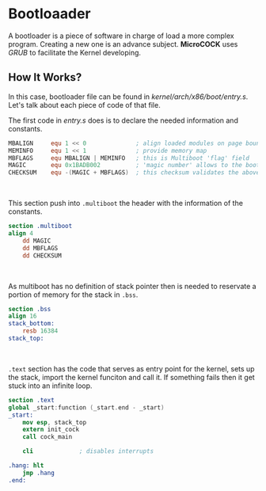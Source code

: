 # Bootloaader

A bootloader is a piece of software in charge of load a more complex program. Creating a new one is an advance subject. **MicroCOCK** uses *GRUB* to facilitate the Kernel developing.

## How It Works?
In this case, bootloader file can be found in *kernel/arch/x86/boot/entry.s*. Let's talk about each piece of code of that file.

The first code in *entry.s* does is to declare the needed information and constants.
~~~ nasm
MBALIGN     equ 1 << 0              ; align loaded modules on page boundaries
MEMINFO     equ 1 << 1              ; provide memory map
MBFLAGS     equ MBALIGN | MEMINFO   ; this is Multiboot 'flag' field
MAGIC       equ 0x1BADB002          ; 'magic number' allows to the bootloader find the header
CHECKSUM    equ -(MAGIC + MBFLAGS)  ; this checksum validates the above information
~~~
<br/>


This section push into `.multiboot` the header with the information of the constants.
~~~ nasm
section .multiboot
align 4
    dd MAGIC
    dd MBFLAGS
    dd CHECKSUM
~~~
<br/>

As multiboot has no definition of stack pointer then is needed to reservate a portion of memory for the stack in `.bss`.
~~~ nasm
section .bss
align 16
stack_bottom: 
    resb 16384 
stack_top:
~~~
<br/>


`.text` section has the code that serves as entry point for the kernel, sets up the stack, import the kernel funciton and call it. If something fails then it get stuck into an infinite loop.
~~~ nasm
section .text
global _start:function (_start.end - _start)
_start:
    mov esp, stack_top
    extern init_cock
    call cock_main

    cli             ; disables interrupts

.hang: hlt
    jmp .hang
.end:
~~~
<br/>
